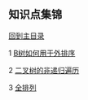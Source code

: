 ## 知识点集锦

[回到主目录](https://github.com/luofengmacheng/algorithms)

1 [B树如何用于外排序](https://github.com/luofengmacheng/algorithms/blob/master/myalgo/external_sort.md)

2 [二叉树的非递归遍历](https://github.com/luofengmacheng/algorithms/blob/master/myalgo/nonrecursion_traversal.md)

3 [全排列](https://github.com/luofengmacheng/algorithms/blob/master/myalgo/permutation.md)
